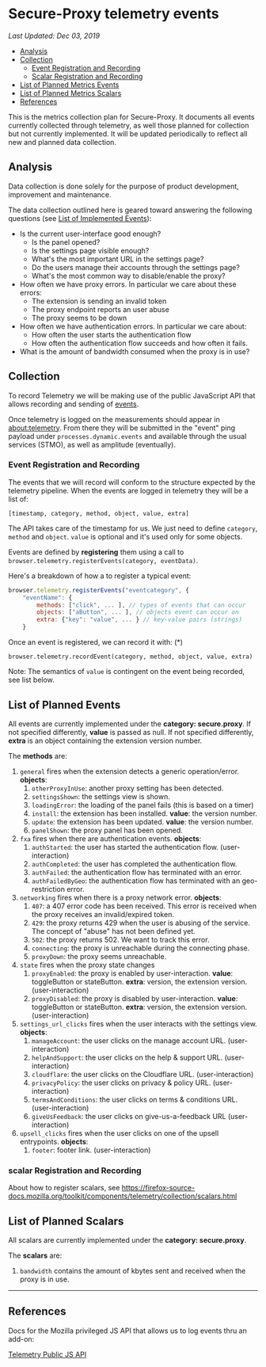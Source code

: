 # Secure-Proxy telemetry events

_Last Updated: Dec 03, 2019_

<!-- TOC depthFrom:2 depthTo:6 withLinks:1 updateOnSave:1 orderedList:0 -->

- [Analysis](#analysis)
- [Collection](#collection)
	- [Event Registration and Recording](#event-registration-and-recording)
	- [Scalar Registration and Recording](#scalar-registration-and-recording)
- [List of Planned Metrics Events](#list-of-planned-metrics-events)
- [List of Planned Metrics Scalars](#list-of-planned-metrics-scalars)
- [References](#references)

<!-- /TOC -->

This is the metrics collection plan for Secure-Proxy. It documents all events currently collected through telemetry, as well those planned for collection but not currently implemented. It will be updated periodically to reflect all new and planned data collection.

## Analysis

Data collection is done solely for the purpose of product development, improvement and maintenance.

The data collection outlined here is geared toward answering the following questions (see [List of Implemented Events](#list-of-planned-metrics-events)):


* Is the current user-interface good enough?
  * Is the panel opened?
  * Is the settings page visible enough?
  * What's the most important URL in the settings page?
  * Do the users manage their accounts through the settings page?
  * What's the most common way to disable/enable the proxy?
* How often we have proxy errors. In particular we care about these errors:
  * The extension is sending an invalid token
  * The proxy endpoint reports an user abuse
  * The proxy seems to be down
* How often we have authentication errors. In particular we care about:
  * How often the user starts the authentication flow
  * How often the authentication flow succeeds and how often it fails.
* What is the amount of bandwidth consumed when the proxy is in use?

## Collection

To record Telemetry we will be making use of the public JavaScript API that allows recording and sending of [events](https://firefox-source-docs.mozilla.org/toolkit/components/telemetry/telemetry/collection/events.html#public-js-api).

Once telemetry is logged on the measurements should appear in [about:telemetry](about:telemetry). From there they will be submitted in the "event" ping payload under `processes.dynamic.events` and available through the usual services (STMO), as well as amplitude (eventually).

### Event Registration and Recording

The events that we will record will conform to the structure expected by the telemetry pipeline. When the events are logged in telemetry they will be a list of:

`[timestamp, category, method, object, value, extra]`

The API takes care of the timestamp for us. We just need to define `category`, `method` and `object`. `value` is optional and it's used only for some objects.

Events are defined by **registering** them using a call to `browser.telemetry.registerEvents(category, eventData)`.

Here's a breakdown of how a to register a typical event:


```javascript
browser.telemetry.registerEvents("eventcategory", {
    "eventName": {
        methods: ["click", ... ], // types of events that can occur
        objects: ["aButton", ... ], // objects event can occur on
        extra: {"key": "value", ... } // key-value pairs (strings)
    }
```

Once an event is registered, we can record it with: (\*)

`browser.telemetry.recordEvent(category, method, object, value, extra)`

Note: The semantics of `value` is contingent on the event being recorded, see list below.

## List of Planned Events

All events are currently implemented under the **category: secure.proxy**.
If not specified differently, **value** is passed as null.
If not specified differently, **extra** is an object containing the extension version number.

The **methods** are:

1. `general` fires when the extension detects a generic operation/error. **objects**:
   1. `otherProxyInUse`: another proxy setting has been detected.
   1. `settingsShown`: the settings view is shown.
   1. `loadingError`: the loading of the panel fails (this is based on a timer)
   1. `install`: the extension has been installed. **value**: the version number.
   1. `update`: the extension has been updated. **value**: the version number.
   1. `panelShown`: the proxy panel has been opened.
1. `fxa` fires when there are authentication events. **objects**:
   1. `authStarted`: the user has started the authentication flow. (user-interaction)
   1. `authCompleted`: the user has completed the authentication flow.
   1. `authFailed`: the authentication flow has terminated with an error.
   1. `authFailedByGeo`: the authentication flow has terminated with an geo-restriction error.
1. `networking` fires when there is a proxy network error. **objects**:
   1. `407`: a 407 error code has been received. This error is received when the proxy receives an invalid/expired token.
   1. `429`: the proxy returns 429 when the user is abusing of the service. The concept of "abuse" has not been defined yet.
   1. `502`: the proxy returns 502. We want to track this error.
   1. `connecting`: the proxy is unreachable during the connecting phase.
   1. `proxyDown`: the proxy seems unreachable.
1. `state` fires when the proxy state changes
   1. `proxyEnabled`: the proxy is enabled by user-interaction. **value**: toggleButton or stateButton. **extra**: version, the extension version. (user-interaction)
   1. `proxyDisabled`: the proxy is disabled by user-interaction. **value**: toggleButton or stateButton. **extra**: version, the extension version. (user-interaction)
1. `settings_url_clicks` fires when the user interacts with the settings view. **objects**:
   1. `manageAccount`: the user clicks on the manage account URL. (user-interaction)
   1. `helpAndSupport`: the user clicks on the help & support URL. (user-interaction)
   1. `cloudflare`: the user clicks on the Cloudflare URL. (user-interaction)
   1. `privacyPolicy`: the user clicks on privacy & policy URL. (user-interaction)
   1. `termsAndConditions`: the user clicks on terms & conditions URL. (user-interaction)
   1. `giveUsFeedback`: the user clicks on give-us-a-feedback URL (user-interaction)
1. `upsell_clicks` fires when the user clicks on one of the upsell entrypoints. **objects**:
   1. `footer`: footer link. (user-interaction)


### scalar Registration and Recording

About how to register scalars, see https://firefox-source-docs.mozilla.org/toolkit/components/telemetry/collection/scalars.html

## List of Planned Scalars

All scalars are currently implemented under the **category: secure.proxy**.

The **scalars** are:

1. `bandwidth` contains the amount of kbytes sent and received when the proxy is in use.


---

## References

Docs for the Mozilla privileged JS API that allows us to log events thru an add-on:

[Telemetry Public JS API](https://firefox-source-docs.mozilla.org/toolkit/components/telemetry/telemetry/collection/events.html#the-api)
